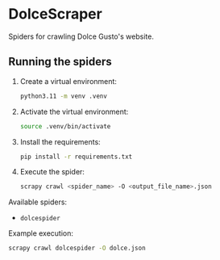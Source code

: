 # DolceScraper

Spiders for crawling Dolce Gusto's website.

## Running the spiders

1. Create a virtual environment:

    ```bash
    python3.11 -m venv .venv
    ```

2. Activate the virtual environment:

    ```bash
    source .venv/bin/activate
    ```

3. Install the requirements:

    ```bash
    pip install -r requirements.txt
    ```

4. Execute the spider:

    ```bash
    scrapy crawl <spider_name> -O <output_file_name>.json
    ```

Available spiders:

- `dolcespider`

Example execution:

```bash
scrapy crawl dolcespider -O dolce.json
```
